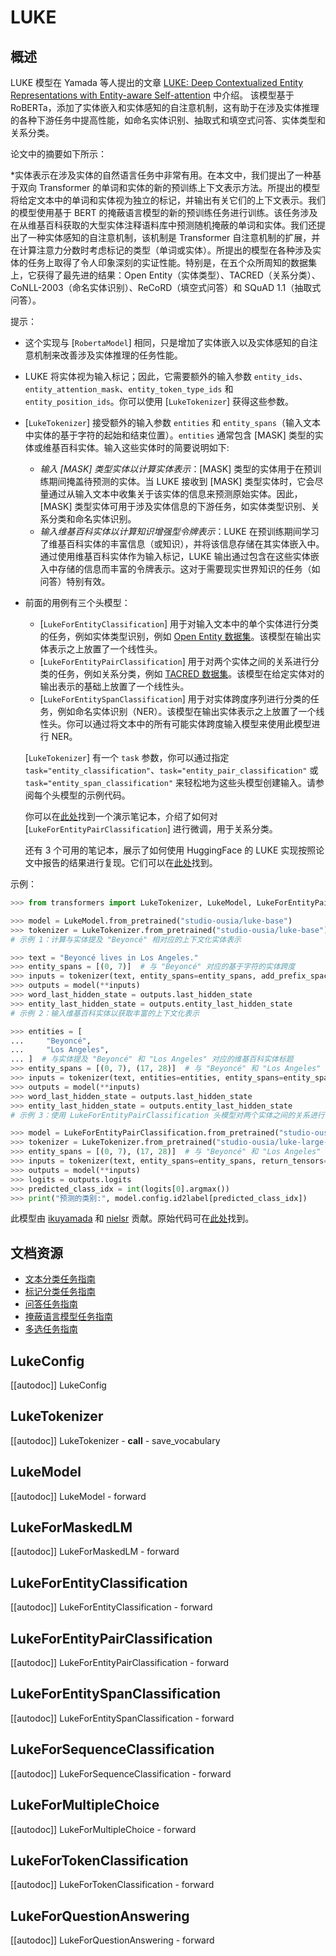 <!--版权所有 2021 年 The HuggingFace 团队。保留所有权利。

根据 Apache 许可证，第 2.0 版（“许可证”），除非遵从该许可证，否则不得使用此文件。
你可以在下面获取许可证的副本

http://www.apache.org/licenses/LICENSE-2.0

除非适用法律要求或书面同意，根据此许可证分发的软件是基于“按原样”分发的，
没有任何明示或暗示的担保或条件。有关许可证下的特定语言的详细信息，请参阅许可证。

⚠️ 请注意，此文件以 Markdown 格式编写，但包含特定语法，适用于我们的 doc-builder（类似于 MDX），
可能无法在你的 Markdown 查看器中正确显示。

-->

# LUKE

## 概述

LUKE 模型在 Yamada 等人提出的文章 [LUKE: Deep Contextualized Entity Representations with Entity-aware Self-attention](https://arxiv.org/abs/2010.01057) 中介绍。
该模型基于 RoBERTa，添加了实体嵌入和实体感知的自注意机制，这有助于在涉及实体推理的各种下游任务中提高性能，如命名实体识别、抽取式和填空式问答、实体类型和关系分类。

论文中的摘要如下所示：

*实体表示在涉及实体的自然语言任务中非常有用。在本文中，我们提出了一种基于双向 Transformer 的单词和实体的新的预训练上下文表示方法。所提出的模型将给定文本中的单词和实体视为独立的标记，并输出有关它们的上下文表示。我们的模型使用基于 BERT 的掩蔽语言模型的新的预训练任务进行训练。该任务涉及在从维基百科获取的大型实体注释语料库中预测随机掩蔽的单词和实体。我们还提出了一种实体感知的自注意机制，该机制是 Transformer 自注意机制的扩展，并在计算注意力分数时考虑标记的类型（单词或实体）。所提出的模型在各种涉及实体的任务上取得了令人印象深刻的实证性能。特别是，在五个众所周知的数据集上，它获得了最先进的结果：Open Entity（实体类型）、TACRED（关系分类）、CoNLL-2003（命名实体识别）、ReCoRD（填空式问答）和 SQuAD 1.1（抽取式问答）。

提示：

- 这个实现与 [`RobertaModel`] 相同，只是增加了实体嵌入以及实体感知的自注意机制来改善涉及实体推理的任务性能。
- LUKE 将实体视为输入标记；因此，它需要额外的输入参数 `entity_ids`、`entity_attention_mask`、`entity_token_type_ids` 和 `entity_position_ids`。你可以使用
  [`LukeTokenizer`] 获得这些参数。
- [`LukeTokenizer`] 接受额外的输入参数 `entities` 和 `entity_spans`（输入文本中实体的基于字符的起始和结束位置）。`entities` 通常包含 [MASK] 类型的实体或维基百科实体。输入这些实体时的简要说明如下:

  - *输入 [MASK] 类型实体以计算实体表示*：[MASK] 类型的实体用于在预训练期间掩盖待预测的实体。当 LUKE 接收到 [MASK] 类型实体时，它会尽量通过从输入文本中收集关于该实体的信息来预测原始实体。因此，[MASK] 类型实体可用于涉及实体信息的下游任务，如实体类型识别、关系分类和命名实体识别。
  - *输入维基百科实体以计算知识增强型令牌表示*：LUKE 在预训练期间学习了维基百科实体的丰富信息（或知识），并将该信息存储在其实体嵌入中。通过使用维基百科实体作为输入标记，LUKE 输出通过包含在这些实体嵌入中存储的信息而丰富的令牌表示。这对于需要现实世界知识的任务（如问答）特别有效。

- 前面的用例有三个头模型：

  - [`LukeForEntityClassification`] 用于对输入文本中的单个实体进行分类的任务，例如实体类型识别，例如 [Open Entity 数据集](https://www.cs.utexas.edu/~eunsol/html_pages/open_entity.html)。该模型在输出实体表示之上放置了一个线性头。
  - [`LukeForEntityPairClassification`] 用于对两个实体之间的关系进行分类的任务，例如关系分类，例如 [TACRED 数据集](https://nlp.stanford.edu/projects/tacred/)。该模型在给定实体对的输出表示的基础上放置了一个线性头。
  - [`LukeForEntitySpanClassification`] 用于对实体跨度序列进行分类的任务，例如命名实体识别（NER）。该模型在输出实体表示之上放置了一个线性头。你可以通过将文本中的所有可能实体跨度输入模型来使用此模型进行 NER。

  [`LukeTokenizer`] 有一个 `task` 参数，你可以通过指定 `task="entity_classification"`、`task="entity_pair_classification"` 或
  `task="entity_span_classification"` 来轻松地为这些头模型创建输入。请参阅每个头模型的示例代码。

  你可以在[此处](https://github.com/NielsRogge/Transformers-Tutorials/tree/master/LUKE)找到一个演示笔记本，介绍了如何对 [`LukeForEntityPairClassification`] 进行微调，用于关系分类。

  还有 3 个可用的笔记本，展示了如何使用 HuggingFace 的 LUKE 实现按照论文中报告的结果进行复现。它们可以在[此处](https://github.com/studio-ousia/luke/tree/master/notebooks)找到。

示例：

```python
>>> from transformers import LukeTokenizer, LukeModel, LukeForEntityPairClassification

>>> model = LukeModel.from_pretrained("studio-ousia/luke-base")
>>> tokenizer = LukeTokenizer.from_pretrained("studio-ousia/luke-base")
# 示例 1：计算与实体提及 "Beyoncé" 相对应的上下文化实体表示

>>> text = "Beyoncé lives in Los Angeles."
>>> entity_spans = [(0, 7)]  # 与 "Beyoncé" 对应的基于字符的实体跨度
>>> inputs = tokenizer(text, entity_spans=entity_spans, add_prefix_space=True, return_tensors="pt")
>>> outputs = model(**inputs)
>>> word_last_hidden_state = outputs.last_hidden_state
>>> entity_last_hidden_state = outputs.entity_last_hidden_state
# 示例 2：输入维基百科实体以获取丰富的上下文化表示

>>> entities = [
...     "Beyoncé",
...     "Los Angeles",
... ]  # 与实体提及 "Beyoncé" 和 "Los Angeles" 对应的维基百科实体标题
>>> entity_spans = [(0, 7), (17, 28)]  # 与 "Beyoncé" 和 "Los Angeles" 对应的基于字符的实体跨度
>>> inputs = tokenizer(text, entities=entities, entity_spans=entity_spans, add_prefix_space=True, return_tensors="pt")
>>> outputs = model(**inputs)
>>> word_last_hidden_state = outputs.last_hidden_state
>>> entity_last_hidden_state = outputs.entity_last_hidden_state
# 示例 3：使用 LukeForEntityPairClassification 头模型对两个实体之间的关系进行分类

>>> model = LukeForEntityPairClassification.from_pretrained("studio-ousia/luke-large-finetuned-tacred")
>>> tokenizer = LukeTokenizer.from_pretrained("studio-ousia/luke-large-finetuned-tacred")
>>> entity_spans = [(0, 7), (17, 28)]  # 与 "Beyoncé" 和 "Los Angeles" 对应的基于字符的实体跨度
>>> inputs = tokenizer(text, entity_spans=entity_spans, return_tensors="pt")
>>> outputs = model(**inputs)
>>> logits = outputs.logits
>>> predicted_class_idx = int(logits[0].argmax())
>>> print("预测的类别:", model.config.id2label[predicted_class_idx])
```

此模型由 [ikuyamada](https://huggingface.co/ikuyamada) 和 [nielsr](https://huggingface.co/nielsr) 贡献。原始代码可在[此处](https://github.com/studio-ousia/luke)找到。

## 文档资源

- [文本分类任务指南](../tasks/sequence_classification)
- [标记分类任务指南](../tasks/token_classification)
- [问答任务指南](../tasks/question_answering)
- [掩蔽语言模型任务指南](../tasks/masked_language_modeling)
- [多选任务指南](../tasks/multiple_choice)

## LukeConfig

[[autodoc]] LukeConfig

## LukeTokenizer

[[autodoc]] LukeTokenizer
    - __call__
    - save_vocabulary

## LukeModel

[[autodoc]] LukeModel
    - forward

## LukeForMaskedLM

[[autodoc]] LukeForMaskedLM
    - forward

## LukeForEntityClassification

[[autodoc]] LukeForEntityClassification
    - forward

## LukeForEntityPairClassification

[[autodoc]] LukeForEntityPairClassification
    - forward

## LukeForEntitySpanClassification

[[autodoc]] LukeForEntitySpanClassification
    - forward

## LukeForSequenceClassification

[[autodoc]] LukeForSequenceClassification
    - forward

## LukeForMultipleChoice

[[autodoc]] LukeForMultipleChoice
    - forward

## LukeForTokenClassification

[[autodoc]] LukeForTokenClassification
    - forward

## LukeForQuestionAnswering

[[autodoc]] LukeForQuestionAnswering
    - forward
